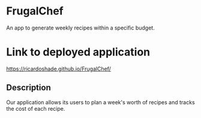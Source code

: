 # FrugalChef
An app to generate weekly recipes within a specific budget.

# Link to deployed application
https://ricardoshade.github.io/FrugalChef/

## Description
Our application allows its users to plan a week's worth of recipes and tracks the cost of each recipe.
